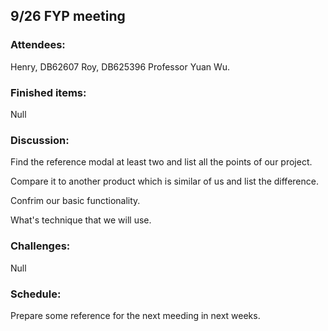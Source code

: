 ## 9/26 FYP meeting

### Attendees:
Henry, DB62607
Roy, DB625396 
Professor Yuan Wu.

### Finished items:
Null

### Discussion:
Find the reference modal at least two and list all the points of our project.
    
Compare it to another product which is similar of us and list the difference. 

Confrim our basic functionality. 

What's technique that we will use.

### Challenges:
Null

### Schedule:
Prepare some reference for the next meeding in next weeks.